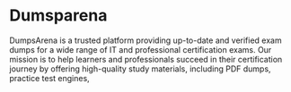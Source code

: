 # Dumsparena
DumpsArena is a trusted platform providing up-to-date and verified exam dumps for a wide range of IT and professional certification exams. Our mission is to help learners and professionals succeed in their certification journey by offering high-quality study materials, including PDF dumps, practice test engines,
